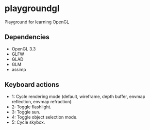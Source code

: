 # playgroundgl
Playground for learning OpenGL

## Dependencies
- OpenGL 3.3
- GLFW
- GLAD
- GLM
- assimp

## Keyboard actions
- 1: Cycle rendering mode (default, wireframe, depth buffer, envmap reflection, envmap refraction)
- 2: Toggle flashlight.
- 3: Toggle sun.
- 4: Toggle object selection mode.
- 5: Cycle skybox.